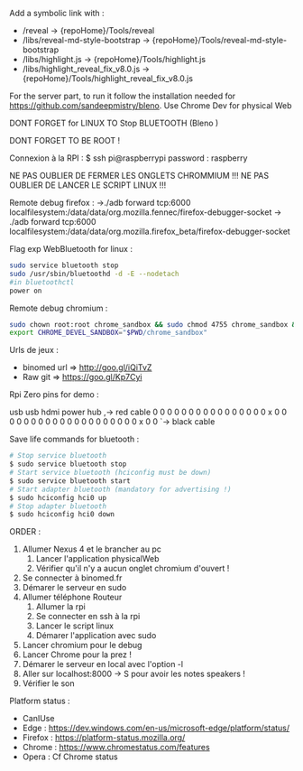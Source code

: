 Add a symbolic link with : 

* /reveal -> {repoHome}/Tools/reveal
* /libs/reveal-md-style-bootstrap -> {repoHome}/Tools/reveal-md-style-bootstrap
* /libs/highlight.js -> {repoHome}/Tools/highlight.js
* /libs/highlight_reveal_fix_v8.0.js -> {repoHome}/Tools/highlight_reveal_fix_v8.0.js


For the server part, to run it follow the installation needed for https://github.com/sandeepmistry/bleno. Use Chrome Dev for physical Web


DONT FORGET for LINUX TO Stop BLUETOOTH (Bleno )

DONT FORGET TO BE ROOT ! 

Connexion à la RPI : 
$ ssh pi@raspberrypi
password : raspberry

NE PAS OUBLIER DE FERMER LES ONGLETS CHROMMIUM !!! NE PAS OUBLIER DE LANCER LE SCRIPT LINUX !!!


Remote debug firefox : 
->./adb forward tcp:6000 localfilesystem:/data/data/org.mozilla.fennec/firefox-debugger-socket
-> ./adb forward tcp:6000 localfilesystem:/data/data/org.mozilla.firefox_beta/firefox-debugger-socket


Flag exp WebBluetooth for linux : 
```bash
sudo service bluetooth stop
sudo /usr/sbin/bluetoothd -d -E --nodetach
#in bluetoothctl
power on
```


Remote debug chromium : 
```bash
sudo chown root:root chrome_sandbox && sudo chmod 4755 chrome_sandbox &&     
export CHROME_DEVEL_SANDBOX="$PWD/chrome_sandbox"
```

Urls de jeux : 
* binomed url => http://goo.gl/iQiTvZ
* Raw git => https://goo.gl/Kp7Cyi


Rpi Zero pins for demo : 

  usb     usb                 hdmi
 power    hub                    ,-> red cable
 0 0 0 0 0 0 0 0 0 0 0 0 0 0 0 0 x 0 0 0
 0 0 0 0 0 0 0 0 0 0 0 0 0 0 0 0 0 x 0 0
                                   `-> black cable


Save life commands for bluetooth : 

```sh
# Stop service bluetooth
$ sudo service bluetooth stop
# Start service bluetooth (hciconfig must be down)
$ sudo service bluetooth start
# Start adapter bluetooth (mandatory for advertising !)
$ sudo hciconfig hci0 up
# Stop adapter bluetooth
$ sudo hciconfig hci0 down
```



ORDER : 

1. Allumer Nexus 4 et le brancher au pc
   1.  Lancer l'application physicalWeb
   2. Vérifier qu'il n'y a aucun onglet chromium d'ouvert !
2. Se connecter à binomed.fr
3. Démarer le serveur en sudo
3. Allumer téléphone Routeur
   1. Allumer la rpi
   2. Se connecter en ssh à la rpi
   3. Lancer le script linux
   4. Démarer l'application avec sudo
4. Lancer chromium pour le debug
5. Lancer Chrome pour la prez ! 
6. Démarer le serveur en local avec l'option -l
7. Aller sur localhost:8000 -> S pour avoir les notes speakers ! 
8. Vérifier le son


Platform status : 

* CanIUse 
* Edge : https://dev.windows.com/en-us/microsoft-edge/platform/status/
* Firefox : https://platform-status.mozilla.org/
* Chrome : https://www.chromestatus.com/features
* Opera : Cf Chrome status